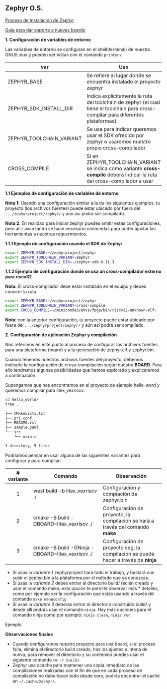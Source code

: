 ## Zephyr O.S.

[Proceso de Instalación de Zephyr](https://docs.zephyrproject.org/latest/getting_started/index.html#getting-started-guide)

[Guía para dar soporte a nuevas boards](https://docs.zephyrproject.org/latest/guides/porting/board_porting.html)

**1. Configuración de variables de entorno**

Las variables de entorno se configuran en el shell(terminal) de nuestro GNU/Linux y pueden ser vistas con el comando `printenv`

|var|Uso|
|---|---|
|ZEPHYR_BASE|Se refiere al lugar donde se encuentra instalado el proyecto zephyr|
|ZEPHYR_SDK_INSTALL_DIR|Indica explícitamente la ruta del toolchain de zephyr (el cual tiene el toolchain para cross-compilar para diferentes plataformas)|
|ZEPHYR_TOOLCHAIN_VARIANT|Se usa para indicar queremos usar el SDK ofrecido por zephyr o usaremos nuestro propio cross-compilador|
|CROSS_COMPILE|Si en ZEPHYR_TOOLCHAIN_VARIANT se indica como variante **cross-compile** deberá indicar la ruta del cross-compilador a usar|

**1.1 Ejemplos de configuración de variables de entorno**

**Nota 1**: Usando una configuración similar a la de los siguientes ejemplos, tu proyecto (los archivos fuentes) puede estar ubicado por fuera del `.../zephyrproject/zephyr/` y aún así podrá ser compilado.

**Nota 2**: En realidad para iniciar zephyr puedes omitir estas configuraciones, pero al ir avanzando se hace necesario conocerlas para poder ajustar las herramientas a nuestras requermientos.

**1.1.1 Ejemplo de configuración usando el SDK de Zephyr**

```bash
export ZEPHYR_BASE=~/zephyrproject/zephyr
export ZEPHYR_TOOLCHAIN_VARIANT=zephyr
export ZEPHYR_SDK_INSTALL_DIR=~/zephyr-sdk-0.11.3
```

**1.1.2 Ejemplo de configuración donde se usa un cross-compilador externo para riscv32**

**Nota**: El cross-compilador debe estar instalado en el equipo y debes conocer la ruta

```bash
export ZEPHYR_BASE=~/zephyrproject/zephyr
export ZEPHYR_TOOLCHAIN_VARIANT=cross-compile
export CROSS_COMPILE=~/miniconda3/envs/fpga/bin/riscv32-unknown-elf-
```
**Nota**: con la anterior configuración, tu proyecto puede estar ubicado por fuera del `.../zephyrproject/zephyr/` y aún así podrá ser compilado.

**2. Configuración de aplicación Zephyr y compilación**

Nos referimos en éste punto al proceso de configurar los archivos fuentes para una plataforma (board) y a la generación de zephyr.elf y zephyr.bin.

Cuando tenemos nuestros archivos fuentes del proyecto, debemos indicarle la configuración de cross-compilación según nuestra **BOARD**.
Para ello tendremos algunas posibilidades que hemos explorado y explicaremos a continuación:

Supongamos que nos encontramos en el proyecto de ejemplo hello_word y queremos compilar para litex_vexriscv:

```bash
cd hello_world/
tree .
.
├── CMakeLists.txt
├── prj.conf
├── README.rst
├── sample.yaml
└── src
    └── main.c

1 directory, 5 files
```
Podríamos pensar en usar alguna de las siguientes variantes para configurar y para compilar:

| # variante |Comando|Observación|
|:---:|---|---|
|1| west build -b litex_vexriscv ./|Configuración y compiación de zephyr.bin|
|2| cmake -B build -DBOARD=litex_vexriscv ./|Configuración de proyecto, la compilación se hará a través del comando **make**|
|3| cmake -B build -GNinja -DBOARD=litex_vexriscv ./|Configuración de proyecto seg, la compilación se puede hacer a través de **ninja**

* Si usas la *variante 1* zephyrproject hará todo el trabajo, y bastará con subir el zephyr.bin a la plataforma por el método que ya conozcas.
* Si usas la *variante 2* debes entrar al directorio build/ recién creado y usar el comando make; esta opción te permite observar más * detalles, como por ejemplo ver la configuración que estás usando a través del comando `make menuconfig`
* Si usas la *variante 3* deberás entrar el directorio construido build/ y desde allí podrás usar el comando `ninja`. Hay más opciones para el comando ninja como por ejemplo: `ninja clean`, `ninja run`.

Ejemplo

**Observaciones finales**

* Cuando configuramos nuestro proyecto para una board, si el proceso falla, elimina el directorio build creado, haz los ajustes e intena de nuevo; para remover el directorio y su contenido puedes usar el siguiente comando `rm -r build/`
* Zephyr usa ccache para mantener una copia inmediata de las compilaciones realizadas con el fin de que en cada proceso de compilación no deba hacer todo desde cero, podrás encontrar el caché en `~/.cache/zephyr/`.
